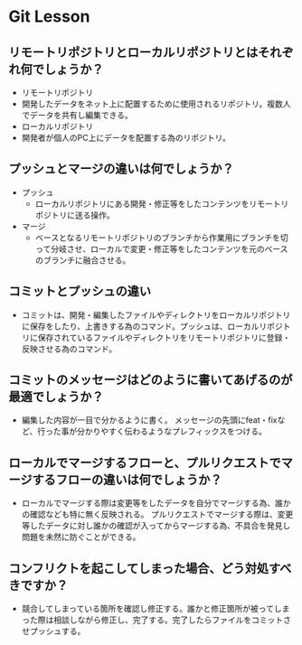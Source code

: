 # Git Lesson



## リモートリポジトリとローカルリポジトリとはそれぞれ何でしょうか？
  - リモートリポジトリ
   - 開発したデータをネット上に配置するために使用されるリポジトリ。複数人でデータを共有し編集できる。
  - ローカルリポジトリ
   - 開発者が個人のPC上にデータを配置する為のリポジトリ。


## プッシュとマージの違いは何でしょうか？
  - プッシュ
    - ローカルリポジトリにある開発・修正等をしたコンテンツをリモートリポジトリに送る操作。
  - マージ
    - ベースとなるリモートリポジトリのブランチから作業用にブランチを切って分岐させ、ローカルで変更・修正等をしたコンテンツを元のベースのブランチに融合させる。


## コミットとプッシュの違い
  - コミットは、開発・編集したファイルやディレクトリをローカルリポジトリに保存をしたり、上書きする為のコマンド。プッシュは、ローカルリポジトリに保存されているファイルやディレクトリをリモートリポジトリに登録・反映させる為のコマンド。


## コミットのメッセージはどのように書いてあげるのが最適でしょうか？
  - 編集した内容が一目で分かるように書く。
  メッセージの先頭にfeat・fixなど、行った事が分かりやすく伝わるようなプレフィックスをつける。


## ローカルでマージするフローと、プルリクエストでマージするフローの違いは何でしょうか？
  - ローカルでマージする際は変更等をしたデータを自分でマージする為、誰かの確認なども特に無く反映される。
  プルリクエストでマージする際は、変更等したデータに対し誰かの確認が入ってからマージする為、不具合を発見し問題を未然に防ぐことができる。


## コンフリクトを起こしてしまった場合、どう対処すべきですか？
  - 競合してしまっている箇所を確認し修正する。誰かと修正箇所が被ってしまった際は相談しながら修正し、完了する。完了したらファイルをコミットさせプッシュする。
